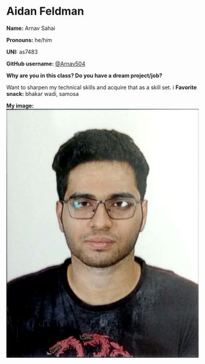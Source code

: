 
# Aidan Feldman

**Name:** Arnav Sahai

**Pronouns:** he/him

**UNI:** as7483

**GitHub username:** [@Arnav504](https://github.com/Arnav504)

**Why are you in this class? Do you have a dream project/job?**

Want to sharpen my technical skills and acquire that as a skill set.
i
**Favorite snack:** bhakar wadi, samosa

**My image:** ![An old photo of mine](/img/arnav_pic.jpg)